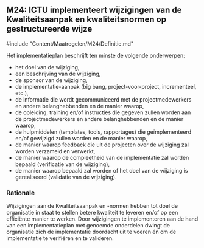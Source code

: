 ## M24: ICTU implementeert wijzigingen van de Kwaliteitsaanpak en kwaliteitsnormen op gestructureerde wijze

#include "Content/Maatregelen/M24/Definitie.md"

Het implementatieplan beschrijft ten minste de volgende onderwerpen:

* het doel van de wijziging,
* een beschrijving van de wijziging,
* de sponsor van de wijziging,
* de implementatie-aanpak (big bang, project-voor-project, incrementeel, etc.),
* de informatie die wordt gecommuniceerd met de projectmedewerkers en andere belanghebbenden en de manier waarop,
* de opleiding, training en/of instructies die gegeven zullen worden aan de projectmedewerkers en andere belanghebbenden en de manier waarop,
* de hulpmiddelen (templates, tools, rapportages) die geïmplementeerd en/of gewijzigd zullen worden en de manier waarop,
* de manier waarop  feedback die uit de projecten over de wijziging zal worden verzameld en verwerkt,
* de manier waarop de compleetheid van de implementatie zal worden bepaald (verificatie van de wijziging),
* de manier waarop bepaald zal worden of het doel van de wijziging is gerealiseerd (validatie van de wijziging).

### Rationale

Wijzigingen aan de Kwaliteitsaanpak en -normen hebben tot doel de organisatie in staat te stellen betere kwaliteit te leveren en/of op een efficiënte manier te werken. Door wijzigingen te implementeren aan de hand van een implementatieplan met genoemde onderdelen dwingt de organisatie zich de implementatie doordacht uit te voeren én om de implementatie te verifiëren en te valideren.
